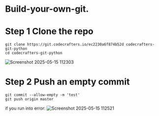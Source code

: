 # Build-your-own-git.

# Step 1 Clone the repo
```
git clone https://git.codecrafters.io/ec2230a6f874b52d codecrafters-git-python
cd codecrafters-git-python
```

![Screenshot 2025-05-15 112303](https://github.com/user-attachments/assets/8d8f6b40-59f6-4254-9b8b-161ed38de753)



# Step 2 Push an empty commit
```
git commit --allow-empty -m 'test'
git push origin master
```

if you run into error: ![Screenshot 2025-05-15 112521](https://github.com/user-attachments/assets/6f8143ad-50ba-4e53-b477-6d04a3dc01df)



